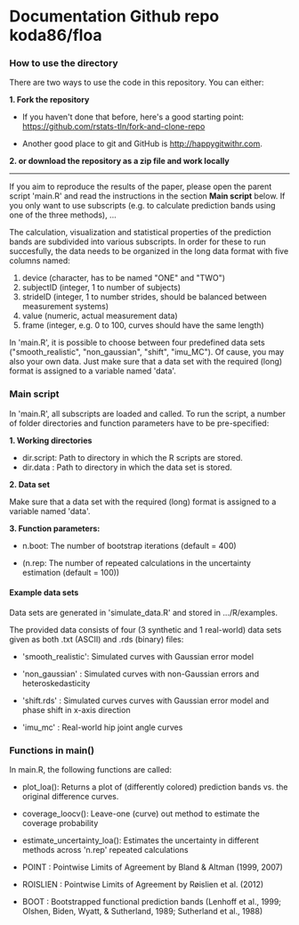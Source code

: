 # Documentation Github repo koda86/floa

### How to use the directory

There are two ways to use the code in this repository. You can either:

**1. Fork the repository**

- If you haven't done that before, here's a good starting point: https://github.com/rstats-tln/fork-and-clone-repo

- Another good place to git and GitHub is http://happygitwithr.com.

**2. or download the repository as a zip file and work locally**

---

If you aim to reproduce the results of the paper, please open the parent script 'main.R' and read the instructions in the section **Main script** below. If you only want to use subscripts (e.g. to calculate prediction bands using one of the three methods), ...

The calculation, visualization and statistical properties of the prediction bands are subdivided into various subscripts. In order for these to run succesfully, the data needs to be organized in the long data format with five columns named:

1. device (character, has to be named "ONE" and "TWO")
2. subjectID (integer, 1 to number of subjects)
3. strideID (integer, 1 to number strides, should be balanced between measurement systems)
4. value (numeric, actual measurement data)
5. frame (integer, e.g. 0 to 100, curves should have the same length)

In 'main.R', it is possible to choose between four predefined data sets ("smooth_realistic", "non_gaussian", "shift", "imu_MC"). Of cause, you may also your own data. Just make sure that a data set with the required (long) format is assigned to a variable named 'data'.

### Main script

In 'main.R', all subscripts are loaded and called. To run the script, a number of folder directories and function parameters have to be pre-specified:

**1. Working directories**

- dir.script: Path to directory in which the R scripts are stored.
- dir.data : Path to directory in which the data set is stored.

**2. Data set**

Make sure that a data set with the required (long) format is assigned to a variable named 'data'.

**3. Function parameters:**

- n.boot: The number of bootstrap iterations (default = 400)

- (n.rep: The number of repeated calculations in the uncertainty estimation (default = 100))


#### Example data sets

Data sets are generated in 'simulate_data.R' and stored in .../R/examples.

The provided data consists of four (3 synthetic and 1 real-world) data sets given as both .txt (ASCII) and .rds (binary) files:

- 'smooth_realistic': Simulated curves with Gaussian error model

- 'non_gaussian'    : Simulated curves with non-Gaussian errors and heteroskedasticity

- 'shift.rds'       : Simulated curves curves with Gaussian error model and phase shift in x-axis direction

- 'imu_mc'          : Real-world hip joint angle curves


### Functions in main()

In main.R, the following functions are called:

- plot_loa(): Returns a plot of (differently colored) prediction bands vs. the original difference curves.

- coverage_loocv(): Leave-one (curve) out method to estimate the coverage probability

- estimate_uncertainty_loa(): Estimates the uncertainty in different methods across 'n.rep' repeated calculations


- POINT : Pointwise Limits of Agreement by Bland & Altman (1999, 2007)
- ROISLIEN : Pointwise Limits of Agreement by Røislien et al. (2012)
- BOOT : Bootstrapped functional prediction bands (Lenhoff et al., 1999; Olshen, Biden, Wyatt, & Sutherland, 1989; Sutherland et al., 1988)

<!---
### Flowchart

```{=html}
<div id="htmlwidget-f84af788624b61ab0729" style="width:672px;height:480px;" class="grViz html-widget"></div>
<script type="application/json" data-for="htmlwidget-f84af788624b61ab0729">{"x":{"diagram":"digraph flowchart {\n\n      # node definitions with substituted label text\n      node [fontname = Helvetica, shape = rectangle]\n      \n      tab1 [label = \"Time normalize curves of IMU - MC\"]\n      tab2 [label = \"Create difference curves IMU - MC\"]\n      tab3 [label = \"Convert difference curves to function data objects using Fourier series\"]\n      tab4 [label = \"floa_rcb \"]\n      tab5 [label = \"FLOAboot_2SD \"]\n      tab6 [label = \"floa_point\"]\n      tab7 [label = \"First stage:\n draw_clusters\n All strides from 11 subjects (randomly permuted)\n are drawn with replacement\"]\n      tab8 [label = \"Functional mean for each cluster\"]\n      tab9 [label = \"Second stage:\n Repeat the first stage 1000 times\"]\n      tab10 [label = \"Quantile\"]\n\n      # edge definitions with the node IDs\n      tab1 -> tab2\n      tab2 -> tab3\n      tab3 -> tab4\n      tab3 -> tab5\n      tab3 -> tab6\n      tab4 -> tab7\n      tab7 -> tab8\n      tab8 -> tab9\n      tab9 -> tab10\n      }","config":{"engine":"dot","options":null}},"evals":[],"jsHooks":[]}</script>
```
--->
